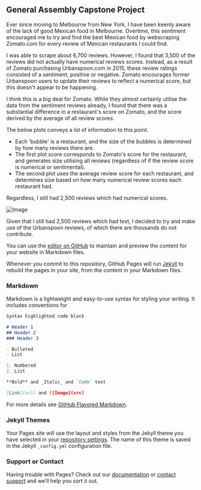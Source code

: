 ## General Assembly Capstone Project

Ever since moving to Melbourne from New York, I have been keenly aware of the lack of good Mexican food in Melbourne. Overtime, this sentiment encouraged me to try and find the best Mexican food by webscraping Zomato.com for every review of Mexican restaurants I could find.

I was able to scrape about 6,700 reviews. However, I found that 3,500 of the reviews did not actually have numerical reviews scores. Instead, as a result of Zomato purchasing Urbanspoon.com in 2015, these review ratings consisted of a sentiment, positive or negative. Zomato encourages former Urbanspoon users to update their reviews to reflect a numerical score, but this doesn't appear to be happening. 

I think this is a big deal for Zomato. While they almost certainly utilise the data from the sentiment reviews already, I found that there was a substantial difference in a restaurant's score on Zomato, and the score derived by the average of all review scores. 

The below plots conveys a lot of information to this point. 
- Each 'bubble' is a restaurant, and the size of the bubbles is determined by how many reviews there are. 
- The first plot score corresponds to Zomato's score for the restaurant, and generates size utilising all reviews (regardless of if the review score is numerical or sentimental). 
- The second plot uses the average review score for each restaurant, and determines size based on how many numerical review scores each restaurant had.

Regardless, I still had 2,500 reviews which had numerical scores.  

![Image](https://raw.githubusercontent.com/SeanTurner026/Zomato-and-Melbourne-Mexican-Restaurants/master/Images/subplots1.png)

Given that I still had 2,500 reviews which had text, I decided to try and make use of the Urbanspoon reviews, of which there are thousands do not contribute.



You can use the [editor on GitHub](https://github.com/SeanTurner026/Zomato-and-Melbourne-Mexican-Restaurants/edit/master/README.md) to maintain and preview the content for your website in Markdown files.

Whenever you commit to this repository, GitHub Pages will run [Jekyll](https://jekyllrb.com/) to rebuild the pages in your site, from the content in your Markdown files.

### Markdown

Markdown is a lightweight and easy-to-use syntax for styling your writing. It includes conventions for

```markdown
Syntax highlighted code block

# Header 1
## Header 2
### Header 3

- Bulleted
- List

1. Numbered
2. List

**Bold** and _Italic_ and `Code` text

[Link](url) and ![Image](src)
```

For more details see [GitHub Flavored Markdown](https://guides.github.com/features/mastering-markdown/).

### Jekyll Themes

Your Pages site will use the layout and styles from the Jekyll theme you have selected in your [repository settings](https://github.com/SeanTurner026/Zomato-and-Melbourne-Mexican-Restaurants/settings). The name of this theme is saved in the Jekyll `_config.yml` configuration file.

### Support or Contact

Having trouble with Pages? Check out our [documentation](https://help.github.com/categories/github-pages-basics/) or [contact support](https://github.com/contact) and we’ll help you sort it out.

